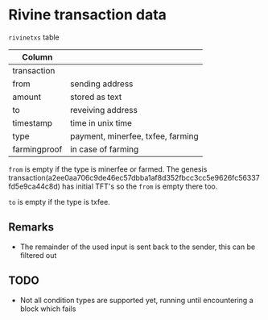 # Rivine transaction data

`rivinetxs` table

| Column          | |
| --------------- | - |
| transaction     |  |
| from            | sending address |
| amount          | stored as text |
| to              | reveiving address |
| timestamp       | time in unix time |
| type            | payment, minerfee, txfee, farming |
| farmingproof    | in case of farming |

`from` is empty if the type is minerfee or farmed. The genesis transaction(a2ee0aa706c9de46ec57dbba1af8d352fbcc3cc5e9626fc56337fd5e9ca44c8d) has initial TFT's so the `from` is empty there too.

`to` is empty if the type is txfee.

## Remarks

- The remainder of the used input is sent back to the sender, this can be filtered out

## TODO

- Not all condition types are supported yet, running until encountering a block which fails
